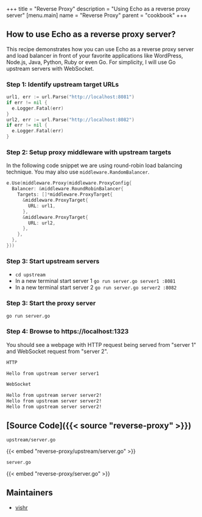+++
title = "Reverse Proxy"
description = "Using Echo as a reverse proxy server"
[menu.main]
  name = "Reverse Proxy"
  parent = "cookbook"
+++

## How to use Echo as a reverse proxy server?

This recipe demonstrates how you can use Echo as a reverse proxy server and load balancer in front of your favorite applications like WordPress, Node.js, Java, Python, Ruby or even Go. For simplicity, I will use Go upstream servers with WebSocket.

### Step 1: Identify upstream target URLs

```go
url1, err := url.Parse("http://localhost:8081")
if err != nil {
  e.Logger.Fatal(err)
}
url2, err := url.Parse("http://localhost:8082")
if err != nil {
  e.Logger.Fatal(err)
}
```

### Step 2: Setup proxy middleware with upstream targets

In the following code snippet we are using round-robin load balancing technique. You may also use `middleware.RandomBalancer`.

```go
e.Use(middleware.Proxy(middleware.ProxyConfig{
  Balancer: &middleware.RoundRobinBalancer{
    Targets: []*middleware.ProxyTarget{
      &middleware.ProxyTarget{
        URL: url1,
      },
      &middleware.ProxyTarget{
        URL: url2,
      },
    },
  },
}))
```

### Step 3: Start upstream servers

- `cd upstream`
- In a new terminal start server 1 `go run server.go server1 :8081`
- In a new terminal start server 2 `go run server.go server2 :8082`

### Step 3: Start the proxy server

```sh
go run server.go
```

### Step 4: Browse to https://localhost:1323

You should see a webpage with HTTP request being served from "server 1" and WebSocket request from "server 2".

```sh
HTTP

Hello from upstream server server1

WebSocket

Hello from upstream server server2!
Hello from upstream server server2!
Hello from upstream server server2!
```

## [Source Code]({{< source "reverse-proxy" >}})

`upstream/server.go`

{{< embed "reverse-proxy/upstream/server.go" >}}

`server.go`

{{< embed "reverse-proxy/server.go" >}}

## Maintainers

- [vishr](https://github.com/vishr)
